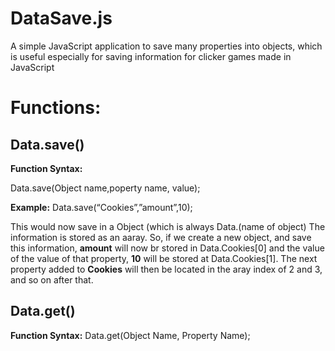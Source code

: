 # **DataSave.js**
A simple JavaScript application to save many properties into objects, which is useful especially for saving information for clicker games made in JavaScript 

# **Functions:**


## **Data.save()**

**Function Syntax:**

   Data.save(Object name,poperty      name, value);

**Example:**
   Data.save(“Cookies”,”amount”,10);

This would now save in a Object (which is always Data.(name of object) The information is stored as an aaray. So, if we create a new object, and save this information, **amount** will now br stored in Data.Cookies[0] and the value of the value of that property, **10** will be stored at Data.Cookies[1]. The next property added to **Cookies** will then be located in the aray index of 2 and 3, and so on after that.

## **Data.get()**

**Function Syntax:**
   Data.get(Object Name, Property Name);